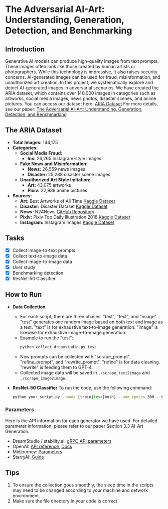 # The Adversarial AI-Art: Understanding, Generation, Detection, and Benchmarking

## Introduction
Generative AI models can produce high-quality images from text prompts. These images often look like those created by human artists or photographers. While this technology is impressive, it also raises security concerns. AI-generated images can be used for fraud, misinformation, and unauthorized art creation. In this project, we systematically explore and detect AI-generated images in adversarial scenarios. We have created the ARIA dataset, which contains over 140,000 images in categories such as artworks, social media images, news photos, disaster scenes, and anime pictures.
You can access our dataset here: [ARIA Dataset](https://kansas-my.sharepoint.com/personal/y844l178_home_ku_edu/_layouts/15/onedrive.aspx?id=%2Fpersonal%2Fy844l178%5Fhome%5Fku%5Fedu%2FDocuments%2FARIA%20DATASET&ga=1)
For more details, see our paper: [The Adversarial AI-Art: Understanding, Generation, Detection, and Benchmarking](https://arxiv.org/abs/2404.14581)

## The ARIA Dataset
- **Total Images:** 144,175
- **Categories:**
  - **Social Media Fraud:** 
    - **Ins:** 26,265 Instagram-style images
  - **Fake News and Misinformation:** 
    - **News:** 26,559 news images
    - **Disaster:** 25,288 disaster scene images
  - **Unauthorized Art Style Imitation:** 
    - **Art:** 43,075 artworks
    - **Pixiv:** 22,988 anime pictures
- **Sources:**
  - **Art:** Best Artworks of All Time [Kaggle Dataset](https://www.kaggle.com/datasets/ikarus777/best-artworks-of-all-time)
  - **Disaster:** Disaster Dataset [Kaggle Dataset](https://www.kaggle.com/datasets/telperion/diasterdatasetraw)
  - **News:** N24News [GitHub Repository](https://github.com/billywzh717/N24News)
  - **Pixiv:** Pixiv Top Daily Illustration 2018 [Kaggle Dataset](https://www.kaggle.com/datasets/stevenevan99/pixiv-top-daily-illustration-2018)
  - **Instagram:** Instagram Images [Kaggle Dataset](https://www.kaggle.com/datasets/shmalex/instagram-images)

## Tasks
- [x] Collect image-to-text prompts
- [x] Collect text-to-image data
- [x] Collect image-to-image data
- [x] User study
- [x] Benchmarking detection
- [x] ResNet-50 Classifier

## How to Run

- **Data Collection**
    - For each script, there are three phases: "test", "text", and "image". "test" generates one random image based on both text and image as a test. "text" is for exhaustive text-to-image generation. "image" is likewise for exhaustive image-to-image generation.
    - Example to run the "test": 
      ```bash
      python collect_dreamstudio.py test
      ```
    - New prompts can be collected with "scrape_prompt", "refine_prompt", and "rewrite_prompt". "refine" is for data cleaning. "rewrite" is feeding them to GPT-4.
    - Collected image data will be saved in `./scrape_text2image` and `./scrape_image2image`.

- **ResNet-50 Classifier**
    To run the code, use the following command:
    ```bash
    python your_script.py --mode [train|test|both] --num_epochs 300 --batch_size 64 --learning_rate 0.005 --early_stopping_patience 5
    ```
### Parameters
Here is the API information for each generator we have used. For detailed parameter information, please refer to our paper Section 3.3 AI-Art Generation:
- DreamStudio / stability.ai: [gRPC API parameters](https://platform.stability.ai/docs/features/api-parameters)
- OpenAI: [API reference](https://platform.openai.com/docs/api-reference/images), [Docs](https://platform.openai.com/docs/guides/images)
- Midjourney: [Parameters](https://docs.midjourney.com/docs/parameter-list)
- StarryAI: [Guide](https://starryai.readme.io/reference/getting-started-with-your-api)

## Tips
1. To ensure the collection goes smoothly, the sleep time in the scripts may need to be changed according to your machine and network environment.
2. Make sure the file directory in your code is correct.

